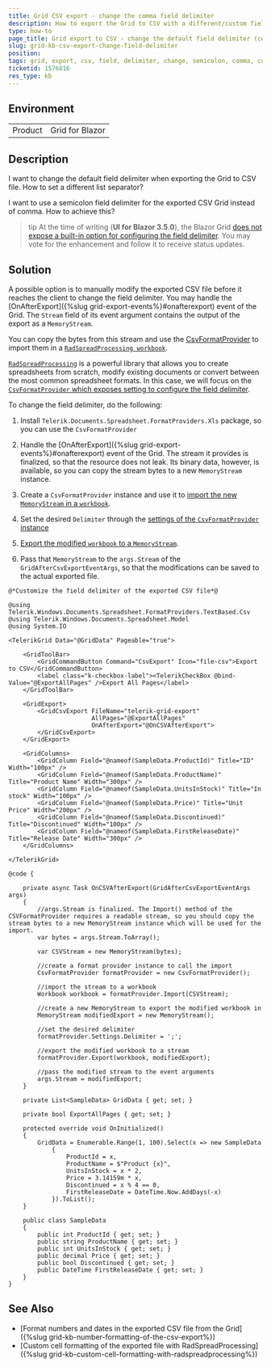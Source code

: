 ```yaml
---
title: Grid CSV export - change the comma field delimiter
description: How to export the Grid to CSV with a different/custom field delimiter?
type: how-to
page_title: Grid export to CSV - change the default field delimiter (comma)
slug: grid-kb-csv-export-change-field-delimiter
position: 
tags: grid, export, csv, field, delimiter, change, semicolon, comma, custom
ticketid: 1576816
res_type: kb
---
```


## Environment
<table>
	<tbody>
		<tr>
			<td>Product</td>
			<td>Grid for Blazor</td>
		</tr>
	</tbody>
</table>


## Description
I want to change the default field delimiter when exporting the Grid to CSV file. How to set a different list separator?

I want to use a semicolon field delimiter for the exported CSV Grid instead of comma. How to achieve this?

>tip At the time of writing (**UI for Blazor 3.5.0**), the Blazor Grid [does not expose a built-in option for configuring the field delimiter](https://feedback.telerik.com/blazor/1577167-option-to-configure-the-field-delimiter-when-exporting-to-csv). You may vote for the enhancement and follow it to receive status updates.

## Solution

A possible option is to manually modify the exported CSV file before it reaches the client to change the field delimiter. You may handle the [OnAfterExport]({%slug grid-export-events%}#onafterexport) event of the Grid. The `Stream` field of its event argument contains the output of the export as a `MemoryStream`.

You can copy the bytes from this stream and use the [CsvFormatProvider](https://docs.telerik.com/devtools/document-processing/libraries/radspreadprocessing/formats-and-conversion/csv/csvformatprovider) to import them in a [`RadSpreadProcessing workbook`](https://docs.telerik.com/devtools/document-processing/libraries/radspreadprocessing/working-with-workbooks/working-with-workbooks-what-is-workbook).

[`RadSpreadProcessing`](https://docs.telerik.com/devtools/document-processing/libraries/radspreadprocessing/overview) is a powerful library that allows you to create spreadsheets from scratch, modify existing documents or convert between the most common spreadsheet formats. In this case, we will focus on the [`CsvFormatProvider` which exposes setting to configure the field delimiter](https://docs.telerik.com/devtools/document-processing/libraries/radspreadprocessing/formats-and-conversion/csv/settings).

To change the field delimiter, do the following:

1. Install `Telerik.Documents.Spreadsheet.FormatProviders.Xls` package, so you can use the `CsvFormatProvider`

1. Handle the [OnAfterExport]({%slug grid-export-events%}#onafterexport) event of the Grid. The stream it provides is finalized, so that the resource does not leak. Its binary data, however, is available, so you can copy the stream bytes to a new `MemoryStream` instance.

1. Create a `CsvFormatProvider` instance and use it to [import the new `MemoryStream` in a `workbook`](https://docs.telerik.com/devtools/document-processing/libraries/radspreadprocessing/formats-and-conversion/csv/csvformatprovider#import).

1. Set the desired `Delimiter` through the [settings of the `CsvFormatProvider` instance](https://docs.telerik.com/devtools/document-processing/libraries/radspreadprocessing/formats-and-conversion/csv/settings)

1. [Export the modified `workbook` to a `MemoryStream`](https://docs.telerik.com/devtools/document-processing/knowledge-base/import-export-save-load-workbook#save-workbook-to-filestream-or-memorystream).

1. Pass that `MemoryStream` to the `args.Stream` of the `GridAfterCsvExportEventArgs`, so that the modifications can be saved to the actual exported file.

````CSHTML
@*Customize the field delimiter of the exported CSV file*@

@using Telerik.Windows.Documents.Spreadsheet.FormatProviders.TextBased.Csv
@using Telerik.Windows.Documents.Spreadsheet.Model
@using System.IO

<TelerikGrid Data="@GridData" Pageable="true">

    <GridToolBar>
        <GridCommandButton Command="CsvExport" Icon="file-csv">Export to CSV</GridCommandButton>
        <label class="k-checkbox-label"><TelerikCheckBox @bind-Value="@ExportAllPages" />Export All Pages</label>
    </GridToolBar>

    <GridExport>
        <GridCsvExport FileName="telerik-grid-export"
                       AllPages="@ExportAllPages"
                       OnAfterExport="@OnCSVAfterExport">
        </GridCsvExport>
    </GridExport>

    <GridColumns>
        <GridColumn Field="@nameof(SampleData.ProductId)" Title="ID" Width="100px" />
        <GridColumn Field="@nameof(SampleData.ProductName)" Title="Product Name" Width="300px" />
        <GridColumn Field="@nameof(SampleData.UnitsInStock)" Title="In stock" Width="100px" />
        <GridColumn Field="@nameof(SampleData.Price)" Title="Unit Price" Width="200px" />
        <GridColumn Field="@nameof(SampleData.Discontinued)" Title="Discontinued" Width="100px" />
        <GridColumn Field="@nameof(SampleData.FirstReleaseDate)" Title="Release Date" Width="300px" />
    </GridColumns>

</TelerikGrid>

@code {

    private async Task OnCSVAfterExport(GridAfterCsvExportEventArgs args)
    {
        //args.Stream is finalized. The Import() method of the CSVFormatProvider requires a readable stream, so you should copy the stream bytes to a new MemoryStream instance which will be used for the import.
        var bytes = args.Stream.ToArray();

        var CSVStream = new MemoryStream(bytes);

        //create a format provider instance to call the import
        CsvFormatProvider formatProvider = new CsvFormatProvider();

        //import the stream to a workbook
        Workbook workbook = formatProvider.Import(CSVStream);

        //create a new MemoryStream to export the modified workbook in
        MemoryStream modifiedExport = new MemoryStream();

        //set the desired delimiter
        formatProvider.Settings.Delimiter = ';';

        //export the modified workbook to a stream
        formatProvider.Export(workbook, modifiedExport);

        //pass the modified stream to the event arguments
        args.Stream = modifiedExport;
    }

    private List<SampleData> GridData { get; set; }

    private bool ExportAllPages { get; set; }

    protected override void OnInitialized()
    {
        GridData = Enumerable.Range(1, 100).Select(x => new SampleData
            {
                ProductId = x,
                ProductName = $"Product {x}",
                UnitsInStock = x * 2,
                Price = 3.14159m * x,
                Discontinued = x % 4 == 0,
                FirstReleaseDate = DateTime.Now.AddDays(-x)
            }).ToList();
    }

    public class SampleData
    {
        public int ProductId { get; set; }
        public string ProductName { get; set; }
        public int UnitsInStock { get; set; }
        public decimal Price { get; set; }
        public bool Discontinued { get; set; }
        public DateTime FirstReleaseDate { get; set; }
    }
}
````

## See Also

  * [Format numbers and dates in the exported CSV file from the Grid]({%slug grid-kb-number-formatting-of-the-csv-export%})
  * [Custom cell formatting of the exported file with RadSpreadProcessing]({%slug grid-kb-custom-cell-formatting-with-radspreadprocessing%})
